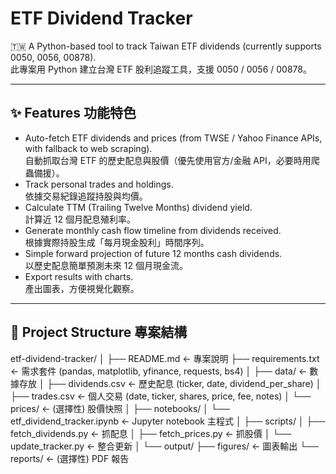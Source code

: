 # ETF Dividend Tracker

🇹🇼 A Python-based tool to track Taiwan ETF dividends (currently supports 0050, 0056, 00878).  
此專案用 Python 建立台灣 ETF 股利追蹤工具，支援 0050 / 0056 / 00878。

---

## ✨ Features 功能特色
- Auto-fetch ETF dividends and prices (from TWSE / Yahoo Finance APIs, with fallback to web scraping).  
  自動抓取台灣 ETF 的歷史配息與股價（優先使用官方/金融 API，必要時用爬蟲備援）。  
- Track personal trades and holdings.  
  依據交易紀錄追蹤持股與均價。  
- Calculate TTM (Trailing Twelve Months) dividend yield.  
  計算近 12 個月配息殖利率。  
- Generate monthly cash flow timeline from dividends received.  
  根據實際持股生成「每月現金股利」時間序列。  
- Simple forward projection of future 12 months cash dividends.  
  以歷史配息簡單預測未來 12 個月現金流。  
- Export results with charts.  
  產出圖表，方便視覺化觀察。

---

## 📂 Project Structure 專案結構
etf-dividend-tracker/
│
├── README.md ← 專案說明
├── requirements.txt ← 需求套件 (pandas, matplotlib, yfinance, requests, bs4)
│
├── data/ ← 數據存放
│ ├── dividends.csv ← 歷史配息 (ticker, date, dividend_per_share)
│ ├── trades.csv ← 個人交易 (date, ticker, shares, price, fee, notes)
│ └── prices/ ← (選擇性) 股價快照
│
├── notebooks/
│ └── etf_dividend_tracker.ipynb ← Jupyter notebook 主程式
│
├── scripts/
│ ├── fetch_dividends.py ← 抓配息
│ ├── fetch_prices.py ← 抓股價
│ └── update_tracker.py ← 整合更新
│
└── output/
├── figures/ ← 圖表輸出
└── reports/ ← (選擇性) PDF 報告
